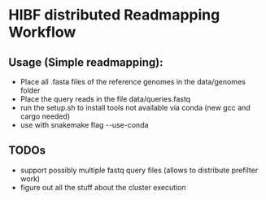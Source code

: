 # HIBF distributed Readmapping Workflow

## Usage (Simple readmapping):

- Place all .fasta files of the reference genomes in the data/genomes folder
- Place the query reads in the file data/queries.fastq
- run the setup.sh to install tools not available via conda (new gcc and cargo needed)
- use with snakemake flag --use-conda

## TODOs

- support possibly multiple fastq query files (allows to distribute prefilter work)
- figure out all the stuff about the cluster execution
